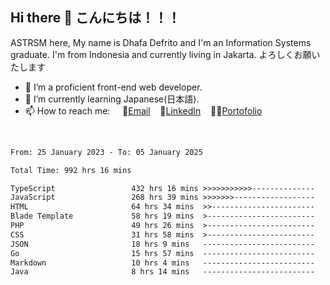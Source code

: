 ## Hi there 👋 こんにちは！！！
ASTRSM here, My name is Dhafa Defrito and I'm an Information Systems graduate. I'm from Indonesia and currently living in Jakarta. よろしくお願いたします

- 🔭 I’m a proficient front-end web developer.
- 🌱 I’m currently learning Japanese(日本語).
- 📫 How to reach me: &nbsp;&nbsp;&nbsp;&nbsp;📧[Email](ddefrito@gmail.com)&nbsp;&nbsp;&nbsp;&nbsp;💼[LinkedIn](https://www.linkedin.com/in/dhafa-defrita-rama-yudistira-9357a9229/)&nbsp;&nbsp;&nbsp;&nbsp;👨‍🎨[Portofolio](https://ddefrito.vercel.app/)
<br>
<!-- <p align="left">
<a href="https://github.com/ASTRSM">
  <img height="180em" src="https://github-readme-stats-eight-theta.vercel.app/api?username=ASTRSM&show_icons=true&theme=dracula&include_all_commits=true&count_private=true"/>
  <img height="180em" src="https://github-readme-stats-eight-theta.vercel.app/api/top-langs/?username=ASTRSM&layout=compact&langs_count=8&theme=dracula"/>
</a>
</p> -->

<!--START_SECTION:waka-->

```txt
From: 25 January 2023 - To: 05 January 2025

Total Time: 992 hrs 16 mins

TypeScript                 432 hrs 16 mins >>>>>>>>>>>--------------   43.56 %
JavaScript                 268 hrs 39 mins >>>>>>>------------------   27.07 %
HTML                       64 hrs 34 mins  >>-----------------------   06.51 %
Blade Template             58 hrs 19 mins  >------------------------   05.88 %
PHP                        49 hrs 26 mins  >------------------------   04.98 %
CSS                        31 hrs 58 mins  >------------------------   03.22 %
JSON                       18 hrs 9 mins   -------------------------   01.83 %
Go                         15 hrs 57 mins  -------------------------   01.61 %
Markdown                   10 hrs 4 mins   -------------------------   01.01 %
Java                       8 hrs 14 mins   -------------------------   00.83 %
```

<!--END_SECTION:waka-->
